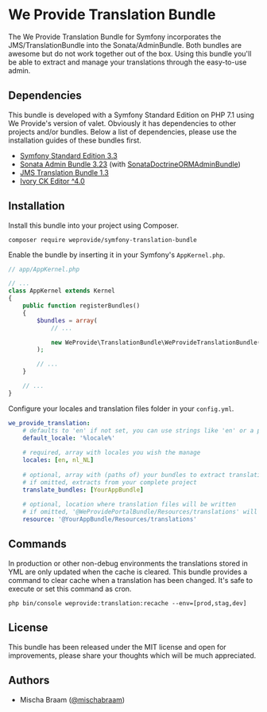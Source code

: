 # We Provide Translation Bundle

The We Provide Translation Bundle for Symfony incorporates the JMS/TranslationBundle into the Sonata/AdminBundle. Both bundles are awesome but do not work together out of the box. Using this bundle you'll be able to extract and manage your translations through the easy-to-use admin.


## Dependencies

This bundle is developed with a Symfony Standard Edition on PHP 7.1 using We Provide's version of valet. Obviously it has dependencies to other projects and/or bundles. Below a list of dependencies, please use the installation guides of these bundles first.
 * [Symfony Standard Edition 3.3](https://symfony.com/doc/current/setup.html#creating-symfony-applications-with-composer)
 * [Sonata Admin Bundle 3.23](https://sonata-project.org/bundles/admin/3-x/doc/getting_started/installation.html) (with [SonataDoctrineORMAdminBundle](https://sonata-project.org/bundles/doctrine-orm-admin/master/doc/reference/installation.html))
 * [JMS Translation Bundle 1.3](https://jmsyst.com/bundles/JMSTranslationBundle/master/installation)
 * [Ivory CK Editor ^4.0](https://github.com/egeloen/IvoryCKEditorBundle)


## Installation

Install this bundle into your project using Composer.

```
composer require weprovide/symfony-translation-bundle
```

Enable the bundle by inserting it in your Symfony's `AppKernel.php`.
```php
// app/AppKernel.php

// ...
class AppKernel extends Kernel
{
    public function registerBundles()
    {
        $bundles = array(
            // ...

            new WeProvide\TranslationBundle\WeProvideTranslationBundle(),
        );

        // ...
    }

    // ...
}
```

Configure your locales and translation files folder in your `config.yml`.

```yaml
we_provide_translation:
    # defaults to 'en' if not set, you can use strings like 'en' or a parameter
    default_locale: '%locale%'
    
    # required, array with locales you wish the manage
    locales: [en, nl_NL]
    
    # optional, array with (paths of) your bundles to extract translations from
    # if omitted, extracts from your complete project 
    translate_bundles: [YourAppBundle]
    
    # optional, location where translation files will be written
    # if omitted, '@WeProvidePortalBundle/Resources/translations' will be the target
    resource: '@YourAppBundle/Resources/translations'
```


## Commands

In production or other non-debug environments the translations stored in YML are only updated when the cache is cleared. This bundle provides a command to clear cache when a translation has been changed. It's safe to execute or set this command as cron.

```
php bin/console weprovide:translation:recache --env=[prod,stag,dev]
```

## License

This bundle has been released under the MIT license and open for improvements, please share your thoughts which will be much appreciated.



## Authors

- Mischa Braam ([@mischabraam](https://github.com/mischabraam))
